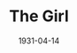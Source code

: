 ---
title: The Girl
date: 1931-04-14
opening_date: 1931-04-14
closing_date:
layout: productions
playbill:
Theatre: Theatre Jacksonville
cast:
- Krebs: John Lucy
- Bob Connell: Karst Connell
- Frederick Cawley: Martin S. Fabian
crew:
- Director: Gertrude F. Jacobi
- Staging: Anne C. Lalor
- Prop Assistant: Adele P. Jacobi
- Stage Assistant: Eugene LeaMond
- Props: Juanita Simmons Coffee
- Make-up: Sarah Payne Cawthorn
understudies:
orchestra:
---